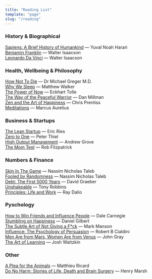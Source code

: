 ```yaml
---
title: "Reading List"
template: "page"
slug: "/reading"
---
```


### History & Biographical

[Sapiens: A Brief History of Humankind](https://www.amazon.co.uk/Sapiens-Humankind-Yuval-Noah-Harari/dp/1846558239) — Yuval Noah Harari<br>
[Benjamin Franklin](https://www.amazon.co.uk/Benjamin-Franklin-American-Walter-Isaacson/dp/0684807610) — Walter Isaacson<br>
[Leonardo Da Vinci](https://www.amazon.co.uk/Leonardo-Vinci-Walter-Isaacson/dp/1471166783) — Walter Isaacson<br>

### Health, Wellbeing & Philosophy

[How Not To Die](https://www.amazon.co.uk/How-Not-Die-Discover-scientifically/dp/1509852506/) — Dr Michael Greger M.D.<br>
[Why We Sleep](https://www.amazon.co.uk/Why-We-Sleep-Science-Dreams/dp/0141983760/) — Matthew Walker<br>
[The Power of Now](https://www.amazon.co.uk/Power-Now-Guide-Spiritual-Enlightenment/dp/0340733500) — Eckhart Tolle<br>
[The Way of the Peaceful Warrior](https://www.amazon.co.uk/Way-Peaceful-Warrior-Changes-Lives/dp/0915811898) — Dan Millman<br>
[Zen and the Art of Happiness](https://www.amazon.co.uk/Zen-Art-Happiness-Chris-Prentiss/dp/0943015537) — Chris Prentiss<br>
[Meditations](https://www.amazon.co.uk/Meditations-Penguin-Classics-Marcus-Aurelius/dp/0140449337) — Marcus Aurelius

### Business & Startups

[The Lean Startup](https://www.amazon.co.uk/Lean-Startup-Innovation-Successful-Businesses/dp/0670921602) — Eric Ries<br>
[Zero to One](https://www.amazon.co.uk/Zero-One-Notes-Start-Future/dp/0753555204) — Peter Thiel<br>
[High Output Management](https://www.amazon.co.uk/High-Output-Management-Andrew-Grove/dp/0679762884/) — Andrew Grove<br>
[The Mom Test](https://www.amazon.co.uk/Mom-Test-customers-business-everyone/dp/1492180742) — Rob Fitzpatrick

###  Numbers & Finance

[Skin In The Game](https://www.amazon.co.uk/Skin-Game-Hidden-Asymmetries-Daily) — Nassim Nicholas Taleb<br>
[Fooled by Randomness](https://www.amazon.co.uk/Fooled-Randomness-Hidden-Chance-Markets/dp/0141031484) — Nassim Nicholas Taleb<br>
[Debt: The First 5000 Years](https://www.amazon.co.uk/Debt-First-Years-David-Graeber/dp/1612194192) — David Graeber<br>
[Unshakeable](https://www.amazon.co.uk/Unshakeable-Your-Guide-Financial-Freedom/dp/1471164934/) — Tony Robbins<br>
[Principles: Life and Work](https://www.amazon.co.uk/Principles-Life-Work-Ray-Dalio/dp/1501124021/) — Ray Dalio

### Pyschology

[How to Win Friends and Influence People](https://www.amazon.co.uk/How-Win-Friends-Influence-People/dp/0091906814) — Dale Carnegie<br>
[Stumbling on Happiness](https://www.amazon.co.uk/Stumbling-Happiness-P-S-Daniel-Gilbert/dp/0007183135) — Daniel Gilbert<br>
[The Subtle Art of Not Giving a F*ck](https://www.amazon.co.uk/Subtle-Art-Not-Giving-Counterintuitive/dp/0062457713/) — Mark Manson<br>
[Influence: The Psychology of Persuasion](https://www.amazon.co.uk/Influence-Psychology-Robert-Cialdini-PhD/dp/006124189X) — Robert B Cialdini<br>
[Men Are from Mars, Women Are from Venus](https://www.amazon.co.uk/Mars-Women-Venus-Communication-Relationships/dp/0007152590) — John Gray<br>
[The Art of Learning](https://www.amazon.co.uk/Art-Learning-Journey-Optimal-Performance/dp/0743277465) — Josh Waitzkin

### Other

[A Plea for the Animals](https://www.amazon.co.uk/Plea-Animals-Philosophical-Evolutionary-Imperative/dp/1611804744) — Matthieu Ricard<br>
[Do No Harm: Stories of Life, Death and Brain Surgery](https://www.amazon.co.uk/Do-No-Harm-Stories-Surgery/dp/0297869876) — Henry Marsh
